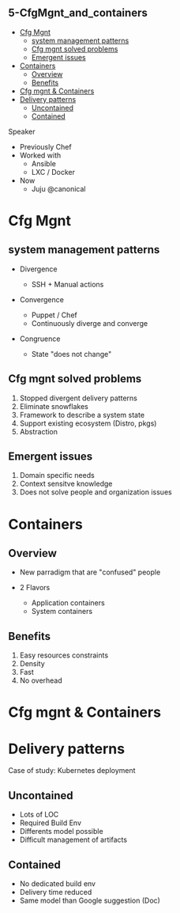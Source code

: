 5-CfgMgnt_and_containers
------------------------

<!-- MarkdownTOC -->

- [Cfg Mgnt](#cfg-mgnt)
  - [system management patterns](#system-management-patterns)
  - [Cfg mgnt solved problems](#cfg-mgnt-solved-problems)
  - [Emergent issues](#emergent-issues)
- [Containers](#containers)
  - [Overview](#overview)
  - [Benefits](#benefits)
- [Cfg mgnt & Containers](#cfg-mgnt--containers)
- [Delivery patterns](#delivery-patterns)
  - [Uncontained](#uncontained)
  - [Contained](#contained)

<!-- /MarkdownTOC -->


Speaker
  - Previously Chef
  - Worked with
    + Ansible
    + LXC / Docker
  - Now
    + Juju @canonical



# Cfg Mgnt

## system management patterns

* Divergence
  - SSH + Manual actions

* Convergence
  - Puppet / Chef
  - Continuously diverge and converge

* Congruence
  - State "does not change"


## Cfg mgnt solved problems

1. Stopped divergent delivery patterns
2. Eliminate snowflakes
3. Framework to describe a system state
4. Support existing ecosystem (Distro, pkgs)
5. Abstraction


## Emergent issues

1. Domain specific needs
2. Context sensitve knowledge
3. Does not solve people and organization issues



# Containers

## Overview

* New parradigm that are "confused" people

* 2 Flavors
  - Application containers
  - System containers


## Benefits

1. Easy resources constraints
2. Density
3. Fast
4. No overhead



# Cfg mgnt & Containers



# Delivery patterns

Case of study: Kubernetes deployment

## Uncontained

* Lots of LOC
* Required Build Env
* Differents model possible
* Difficult management of artifacts


## Contained

* No dedicated build env
* Delivery time reduced
* Same model than Google suggestion (Doc)




















